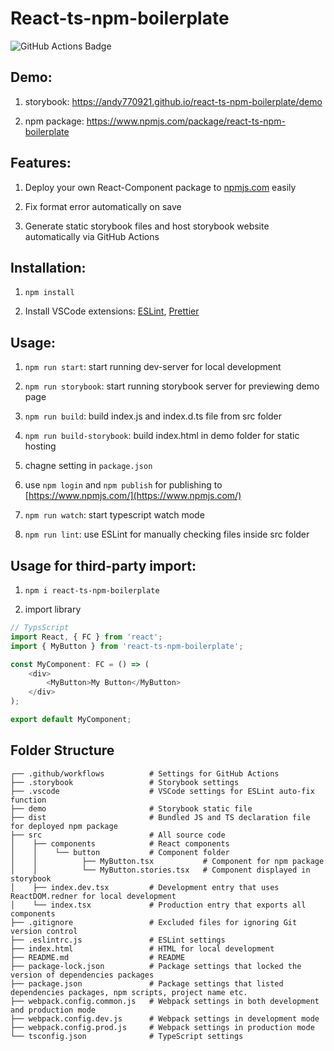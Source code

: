 # React-ts-npm-boilerplate

![GitHub Actions Badge](https://github.com/andy770921/react-ts-npm-boilerplate/workflows/Main%20workflow/badge.svg)

## Demo:

1. storybook: https://andy770921.github.io/react-ts-npm-boilerplate/demo

2. npm package: https://www.npmjs.com/package/react-ts-npm-boilerplate

## Features:

1. Deploy your own React-Component package to [npmjs.com](https://www.npmjs.com/package/react-ts-npm-boilerplate) easily

2. Fix format error automatically on save

3. Generate static storybook files and host storybook website automatically via GitHub Actions

## Installation:

1. `npm install`

2. Install VSCode extensions: [ESLint](https://marketplace.visualstudio.com/items?itemName=dbaeumer.vscode-eslint), [Prettier](https://marketplace.visualstudio.com/items?itemName=esbenp.prettier-vscode)

## Usage:

1. `npm run start`: start running dev-server for local development

2. `npm run storybook`: start running storybook server for previewing demo page

3. `npm run build`: build index.js and index.d.ts file from src folder

4. `npm run build-storybook`: build index.html in demo folder for static hosting

5. chagne setting in `package.json`

6. use `npm login` and `npm publish` for publishing to [https://www.npmjs.com/](https://www.npmjs.com/)


7. `npm run watch`: start typescript watch mode

8. `npm run lint`: use ESLint for manually checking files inside src folder

## Usage for third-party import:

1. `npm i react-ts-npm-boilerplate`

2. import library

```ts
// TypsScript
import React, { FC } from 'react';
import { MyButton } from 'react-ts-npm-boilerplate';

const MyComponent: FC = () => (
    <div>
        <MyButton>My Button</MyButton>
    </div>
);

export default MyComponent;
```

## Folder Structure

``` 
┌── .github/workflows          # Settings for GitHub Actions
├── .storybook                 # Storybook settings
├── .vscode                    # VSCode settings for ESLint auto-fix function
├── demo                       # Storybook static file
├── dist                       # Bundled JS and TS declaration file for deployed npm package
├── src                        # All source code
│    ├── components            # React components
│    │    └── button           # Component folder
│    │          ├── MyButton.tsx           # Component for npm package
│    │          └── MyButton.stories.tsx   # Component displayed in storybook
│    ├── index.dev.tsx         # Development entry that uses ReactDOM.redner for local development
│    └── index.tsx             # Production entry that exports all components
├── .gitignore                 # Excluded files for ignoring Git version control
├── .eslintrc.js               # ESLint settings
├── index.html                 # HTML for local development
├── README.md                  # README
├── package-lock.json          # Package settings that locked the version of dependencies packages
├── package.json               # Package settings that listed dependencies packages, npm scripts, project name etc.
├── webpack.config.common.js   # Webpack settings in both development and production mode
├── webpack.config.dev.js      # Webpack settings in development mode
├── webpack.config.prod.js     # Webpack settings in production mode
└── tsconfig.json              # TypeScript settings
```

